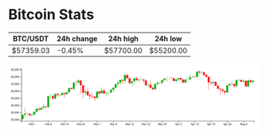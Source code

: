 # Bitcoin Stats

BTC/USDT|24h change|24h high|24h low|
|---|---|---|---|
|$57359.03|-0.45%|$57700.00|$55200.00|

<img src="./chart.svg">
